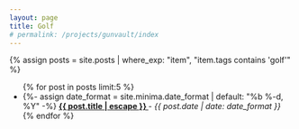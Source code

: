 ```yaml
---
layout: page
title: Golf
# permalink: /projects/gunvault/index
---
```

<div id="tags-list">
  {% assign posts = site.posts | where_exp: "item", "item.tags contains 'golf'" %}
    <ul class="post-list post-list-narrow">
    {% for post in posts limit:5 %}
        <li>
          {%- assign date_format = site.minima.date_format | default: "%b %-d, %Y" -%}
          <b>
            <a href="{{ post.url | relative_url }}">
              {{ post.title | escape }}
            </a>
          </b> - <i>{{ post.date | date: date_format }}</i>
        </li>   
    {% endfor %}
  </ul>
</div>

